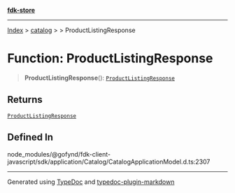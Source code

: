 [**fdk-store**](../../../README.md)
***

[Index](../../../API.md) > [catalog](../../README.md) > [<internal>](../README.md) > ProductListingResponse

# Function: ProductListingResponse

> **ProductListingResponse**(): [`ProductListingResponse`](../type-aliases/type-alias.ProductListingResponse.md)

## Returns

[`ProductListingResponse`](../type-aliases/type-alias.ProductListingResponse.md)

## Defined In

node\_modules/@gofynd/fdk-client-javascript/sdk/application/Catalog/CatalogApplicationModel.d.ts:2307

***
Generated using [TypeDoc](https://typedoc.org/) and [typedoc-plugin-markdown](https://www.npmjs.com/package/typedoc-plugin-markdown)
